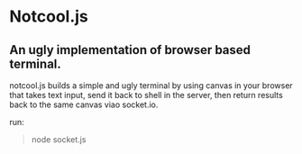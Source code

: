 Notcool.js
==========

An ugly implementation of browser based terminal.
------------------------------------------------

notcool.js builds a simple and ugly terminal by using canvas in your browser that takes text input, send it back to shell in the server, then return results back to the same canvas viao socket.io.

run:

> node socket.js
